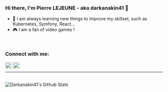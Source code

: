 ### Hi there, I'm Pierre LEJEUNE - aka darkanakin41 👋

- 🌱 I am always learning new things to improve my skillset, such as Kubernetes, Symfony, React...
- 🎮 I am a fan of video games !

<br/>

### Connect with me:

[<img align="left" alt="Pierre LEJEUNE | Twitter" width="22px" src="https://cdn.jsdelivr.net/npm/simple-icons@v3/icons/twitter.svg" />][twitter]
[<img align="left" alt="Pierre LEJEUNE | LinkedIn" width="22px" src="https://cdn.jsdelivr.net/npm/simple-icons@v3/icons/linkedin.svg" />][linkedin]

<br/>


---

<br/>

<img align="left" alt="Darkanakin41's Github Stats" src="https://github-readme-stats.vercel.app/api?username=darkanakin41&show_icons=true&hide_border=true" />

[eSport's Results]: https://matchs.p-lejeune.com
[twitter]: https://twitter.com/lejeune_pierre
[linkedin]: https://www.linkedin.com/in/pierre-lejeune/
